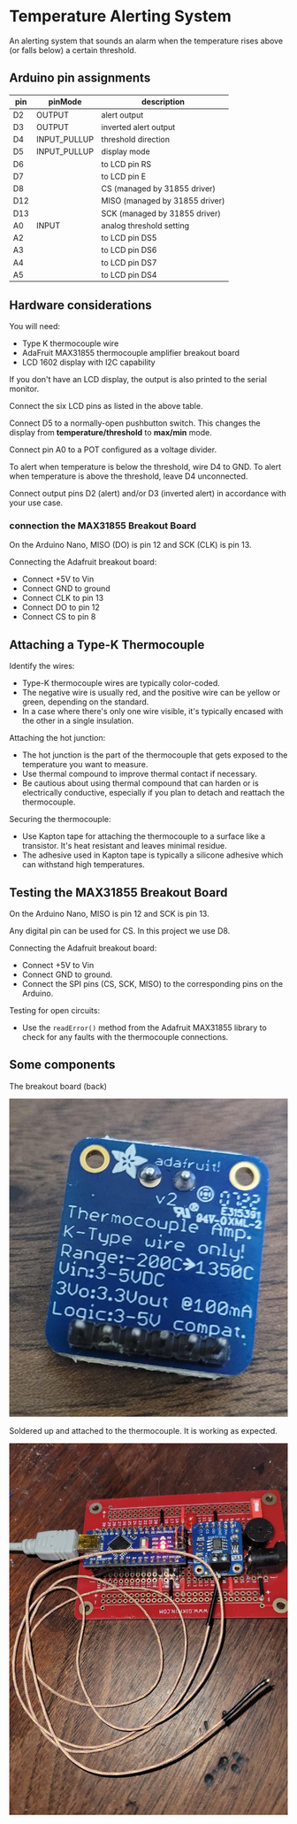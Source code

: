 # Temperature Alerting System

An alerting system that sounds an alarm when the temperature rises above (or falls below) a certain threshold. 

## Arduino pin assignments

| pin  | pinMode      | description                          |
|------|--------------|--------------------------------------|
| D2   | OUTPUT       | alert output                         |
| D3   | OUTPUT       | inverted alert output                |
| D4   | INPUT_PULLUP | threshold direction                  |
| D5   | INPUT_PULLUP | display mode                         |
| D6   |              | to LCD pin RS                        |
| D7   |              | to LCD pin E                         |
| D8   |              | CS (managed by 31855 driver)         |
| D12  |              | MISO (managed by 31855 driver)       |
| D13  |              | SCK (managed by 31855 driver)        |
| A0   | INPUT        | analog threshold setting             |
| A2   |              | to LCD pin DS5                       |
| A3   |              | to LCD pin DS6                       |
| A4   |              | to LCD pin DS7                       |
| A5   |              | to LCD pin DS4                       |

## Hardware considerations

You will need:
- Type K thermocouple wire
- AdaFruit MAX31855 thermocouple amplifier breakout board
- LCD 1602 display with I2C capability

If you don't have an LCD display, the output is also printed to the serial monitor.

Connect the six LCD pins as listed in the above table.

Connect D5 to a normally-open pushbutton switch. This changes the display from **temperature/threshold** to **max/min** mode.

Connect pin A0 to a POT configured as a voltage divider.

To alert when temperature is below the threshold, wire D4 to GND. To alert when temperature is above the threshold, leave D4 unconnected.

Connect output pins D2 (alert) and/or D3 (inverted alert) in accordance with your use case.

### connection the MAX31855 Breakout Board

On the Arduino Nano, MISO (DO) is pin 12 and SCK (CLK) is pin 13.

Connecting the Adafruit breakout board:
- Connect +5V to Vin
- Connect GND to ground
- Connect CLK to pin 13
- Connect DO to pin 12
- Connect CS to pin 8

## Attaching a Type-K Thermocouple

Identify the wires:
- Type-K thermocouple wires are typically color-coded.
- The negative wire is usually red, and the positive wire can be yellow or green, depending on the standard.
- In a case where there's only one wire visible, it's typically encased with the other in a single insulation.

Attaching the hot junction:
- The hot junction is the part of the thermocouple that gets exposed to the temperature you want to measure.
- Use thermal compound to improve thermal contact if necessary.
- Be cautious about using thermal compound that can harden or is electrically conductive, especially if you plan to detach and reattach the thermocouple.

Securing the thermocouple:
- Use Kapton tape for attaching the thermocouple to a surface like a transistor. It's heat resistant and leaves minimal residue.
- The adhesive used in Kapton tape is typically a silicone adhesive which can withstand high temperatures.

## Testing the MAX31855 Breakout Board

On the Arduino Nano, MISO is pin 12 and SCK is pin 13.

Any digital pin can be used for CS. In this project we use D8.

Connecting the Adafruit breakout board:
- Connect +5V to Vin
- Connect GND to ground.
- Connect the SPI pins (CS, SCK, MISO) to the corresponding pins on the Arduino.

Testing for open circuits:
- Use the `readError()` method from the Adafruit MAX31855 library to check for any faults with the thermocouple connections.

## Some components

The breakout board (back)

![Breakout board 1](thermo1.jpg)

Soldered up and attached to the thermocouple. It is working as expected.

![prototype](thermo3.jpg)

